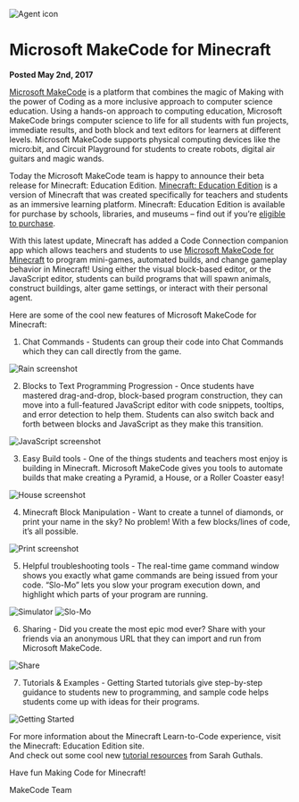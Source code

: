 ![Agent icon](/static/blog/minecraft/icon.png)
# Microsoft MakeCode for Minecraft

**Posted May 2nd, 2017**

[Microsoft MakeCode](https://makecode.com/) is a platform that combines the magic of Making with the power of Coding as a more inclusive approach to computer science education.  Using a hands-on approach to computing education, Microsoft MakeCode brings computer science to life for all students with fun projects, immediate results, and both block and text editors for learners at different levels.  Microsoft MakeCode supports physical computing devices like the micro:bit, and Circuit Playground for students to create robots, digital air guitars and magic wands.

Today the Microsoft MakeCode team is happy to announce their beta release for Minecraft: Education Edition.  [Minecraft: Education Edition](https://education.minecraft.net/) is a version of Minecraft that was created specifically for teachers and students as an immersive learning platform.  Minecraft: Education Edition is available for purchase by schools, libraries, and museums – find out if you’re [eligible to purchase](https://education.minecraft.net/how-it-works/tech-specs/).  

With this latest update, Minecraft has added a Code Connection companion app which allows teachers and students to use [Microsoft MakeCode for Minecraft](https://minecraft.makecode.com/) to program mini-games, automated builds, and change gameplay behavior in Minecraft!
Using either the visual block-based editor, or the JavaScript editor, students can build programs that will spawn animals, construct buildings, alter game settings, or interact with their personal agent.  

Here are some of the cool new features of Microsoft MakeCode for Minecraft:

1.  Chat Commands - Students can group their code into Chat Commands which they can call directly from the game.

![Rain screenshot](/static/blog/minecraft/rain.gif)

2.	Blocks to Text Programming Progression - Once students have mastered drag-and-drop, block-based program construction, they can move into a full-featured JavaScript editor with code snippets, tooltips, and error detection to help them.  Students can also switch back and forth between blocks and JavaScript as they make this transition.

![JavaScript screenshot](/static/blog/minecraft/javascript.gif)

3.	Easy Build tools - One of the things students and teachers most enjoy is building in Minecraft.  Microsoft MakeCode gives you tools to automate builds that make creating a Pyramid, a House, or a Roller Coaster easy!

![House screenshot](/static/blog/minecraft/house.gif)

4.	Minecraft Block Manipulation - Want to create a tunnel of diamonds, or print your name in the sky?  No problem!  With a few blocks/lines of code, it’s all possible.

![Print screenshot](/static/blog/minecraft/print.gif)

5.	Helpful troubleshooting tools - The real-time game command window shows you exactly what game commands are being issued from your code.  “Slo-Mo” lets you slow your program execution down, and highlight which parts of your program are running.

![Simulator](/static/blog/minecraft/simulator.png) ![Slo-Mo](/static/blog/minecraft/slomo.png)

6.	Sharing - Did you create the most epic mod ever?  Share with your friends via an anonymous URL that they can import and run from Microsoft MakeCode.

![Share](/static/blog/minecraft/share.png)

7.	Tutorials & Examples - Getting Started tutorials give step-by-step guidance to students new to programming, and sample code helps students come up with ideas for their programs.

![Getting Started](/static/blog/minecraft/gettingstarted.png)

For more information about the Minecraft Learn-to-Code experience, visit the Minecraft: Education Edition site.  
And check out some cool new [tutorial resources](https://www.thewecan.zone/mastermodders) from Sarah Guthals.

Have fun Making Code for Minecraft!

MakeCode Team



